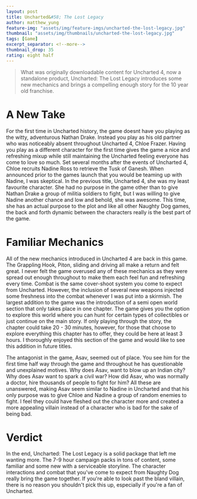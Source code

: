 ```yaml
---
layout: post
title: Uncharted&#58; The Lost Legacy
author: matthew_yung
feature-img: "assets/img/feature-imgs/uncharted-the-lost-legacy.jpg"
thumbnail: "assets/img/thumbnails/uncharted-the-lost-legacy.jpg"
tags: [Game]
excerpt_separator: <!--more-->
thumbnail_drop: 35
rating: eight half
---
```


> What was originally downloadable content for Uncharted 4, now a standalone product, Uncharted: The Lost Legacy introduces some new mechanics and brings a compelling enough story for the 10 year old franchise.
<!--more-->

# A New Take

For the first time in Uncharted history, the game doesnt have you playing as the witty, adventurous Nathan Drake. Instead you play as his old partner who was noticeably absent throughout Uncharted 4, Chloe Frazer. Having you play as a different character for the first time gives the game a nice and refreshing mixup while still maintaining the Uncharted feeling everyone has come to love so much. Set several months after the events of Uncharted 4, Chloe recruits Nadine Ross to retrieve the Tusk of Ganesh. When announced prior to the games launch that you would be teaming up with Nadine, I was skeptical. In the previous title, Uncharted 4, she was my least favourite character. She had no purpose in the game other than to give Nathan Drake a group of militia soldiers to fight, but I was willing to give Nadine another chance and low and behold, she was awesome. This time, she has an actual purpose to the plot and like all other Naughty Dog games, the back and forth dynamic between the characters really is the best part of the game.

# Familiar Mechanics

All of the new mechanics introduced in Uncharted 4 are back in this game. The Grappling Hook, Piton, sliding and driving all make a return and felt great. I never felt the game overused any of these mechanics as they were spread out enough throughout to make them each feel fun and refreshing every time. Combat is the same cover-shoot system you come to expect from Uncharted. However, the inclusion of several new weapons injected some freshness into the combat whenever I was put into a skirmish. The largest addition to the game was the introduction of a semi open world section that only takes place in one chapter. The game gives you the option to explore this world where you can hunt for certain types of collectibles or just continue on the main story. If only playing through the story, the chapter could take 20 - 30 minutes, however, for those that choose to explore everything this chapter has to offer, they could be here at least 3 hours. I thoroughly enjoyed this section of the game and would like to see this addition in future titles.

The antagonist in the game, Asav, seemed out of place. You see him for the first time half way through the game and throughout he has questionable and unexplained motives. Why does Asav, want to blow up an Indian city? Why does Asav want to spark a civil war? How did Asav, who was normally a doctor, hire thousands of people to fight for him? All these are unanswered, making Asav seem similar to Nadine in Uncharted and that his only purpose was to give Chloe and Nadine a group of random enemies to fight. I feel they could have fleshed out the character more and created a more appealing villain instead of a character who is bad for the sake of being bad.

# Verdict

In the end, Uncharted: The Lost Legacy is a solid package that left me wanting more. The 7-9 hour campaign packs in tons of content, some familiar and some new with a serviceable storyline. The character interactions and combat that you've come to expect from Naughty Dog really bring the game together.  If you're able to look past the bland villain, there is no reason you shouldn't pick this up, especially if you're a fan of Uncharted.
